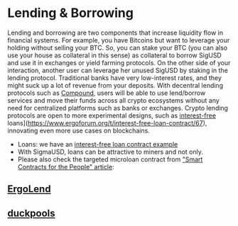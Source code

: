 # Lending & Borrowing

Lending and borrowing are two components that increase liquidity flow in financial systems. For example, you have Bitcoins but want to leverage your holding without selling your BTC. So, you can stake your BTC (you can also use your house as collateral in this sense) as collateral to borrow SigUSD and use it in exchanges or yield farming protocols. On the other side of your interaction, another user can leverage her unused SigUSD by staking in the lending protocol. Traditional banks have very low-interest rates, and they might suck up a lot of revenue from your deposits. With decentral lending protocols such as [Compound](https://compound.finance/), users will be able to use lend/borrow services and move their funds across all crypto ecosystems without any need for centralized platforms such as banks or exchanges. Crypto lending protocols are open to more experimental designs, such as [interest-free](https://www.ergoforum.org/t/interest-free-loan-contract/67) loans](https://www.ergoforum.org/t/interest-free-loan-contract/67), innovating even more use cases on blockchains.


* Loans: we have an [interest-free loan contract example](https://www.ergoforum.org/t/interest-free-loan-contract/67) 
* With SigmaUSD, loans can be attractive to miners and not only.
* Please also check the targeted microloan contract from ["Smart Contracts for the People" article](https://ergoplatform.org/en/blog/2018_10_19-smart-contracts/): 

## [ErgoLend](ergolend.md)

## [duckpools](duckpools.md)